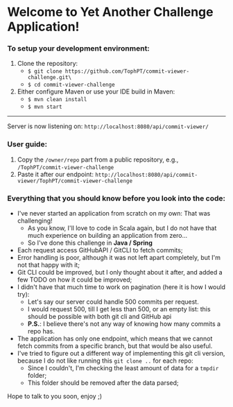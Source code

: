 # Welcome to Yet Another Challenge Application!

### To setup your development environment:
1. Clone the repository:
   * `$ git clone https://github.com/TophPT/commit-viewer-challenge.git\`
   * `$ cd commit-viewer-challenge`
2. Either configure Maven or use your IDE build in Maven:
   * `$ mvn clean install`
   * `$ mvn start`
---

Server is now listening on: `http://localhost:8080/api/commit-viewer/`

### User guide:
1. Copy the `/owner/repo` part from a public repository, e.g., `/TophPT/commit-viewer-challenge`
2. Paste it after our endpoint: `http://localhost:8080/api/commit-viewer/TophPT/commit-viewer-challenge`

### Everything that you should know before you look into the code:
 * I've never started an application from scratch on my own: That was challenging!
   * As you know, I'll love to code in Scala again, but I do not have that much experience on building an application from zero...
   * So I've done this challenge in **Java / Spring**
 * Each request access GitHubAPI / GitCLI to fetch commits;
 * Error handling is poor, although it was not left apart completely, but I'm not that happy with it;
 * Git CLI could be improved, but I only thought about it after, and added a few TODO on how it could be improved;
 * I didn't have that much time to work on pagination (here it is how I would try):
   * Let's say our server could handle 500 commits per request.
   * I would request 500, till I get less than 500, or an empty list: this should be possible with both git cli and GitHub api
   * **P.S.**: I believe there's not any way of knowing how many commits a repo has.
 * The application has only one endpoint, which means that we cannot fetch commits from a specific branch, but that would be also useful.
 * I've tried to figure out a different way of implementing this git cli version, because I do not like running this `git clone ..` for each repo:
   * Since I couldn't, I'm checking the least amount of data for a `tmpdir` folder;
   * This folder should be removed after the data parsed;

Hope to talk to you soon, enjoy ;)
